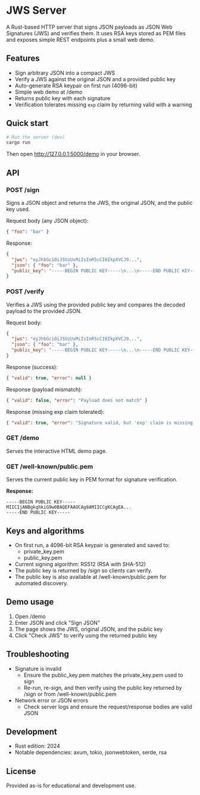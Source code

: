 # JWS Server

A Rust-based HTTP server that signs JSON payloads as JSON Web Signatures (JWS) and verifies them. It uses RSA keys stored as PEM files and exposes simple REST endpoints plus a small web demo.

## Features

- Sign arbitrary JSON into a compact JWS
- Verify a JWS against the original JSON and a provided public key
- Auto-generate RSA keypair on first run (4096-bit)
- Simple web demo at /demo
- Returns public key with each signature
- Verification tolerates missing `exp` claim by returning valid with a warning

## Quick start

```bash
# Run the server (dev)
cargo run
```

Then open <http://127.0.0.1:5000/demo> in your browser.

## API

### POST /sign

Signs a JSON object and returns the JWS, the original JSON, and the public key used.

Request body (any JSON object):

```json
{ "foo": "bar" }
```

Response:

```json
{
  "jws": "eyJhbGciOiJSUzUxMiIsInR5cCI6IkpXVCJ9...",
  "json": { "foo": "bar" },
  "public_key": "-----BEGIN PUBLIC KEY-----\n...\n-----END PUBLIC KEY-----\n"
}
```

### POST /verify

Verifies a JWS using the provided public key and compares the decoded payload to the provided JSON.

Request body:

```json
{
  "jws": "eyJhbGciOiJSUzUxMiIsInR5cCI6IkpXVCJ9...",
  "json": { "foo": "bar" },
  "public_key": "-----BEGIN PUBLIC KEY-----\n...\n-----END PUBLIC KEY-----\n"
}
```

Response (success):

```json
{ "valid": true, "error": null }
```

Response (payload mismatch):

```json
{ "valid": false, "error": "Payload does not match" }
```

Response (missing exp claim tolerated):

```json
{ "valid": true, "error": "Signature valid, but 'exp' claim is missing or not checked." }
```

### GET /demo

Serves the interactive HTML demo page.

### GET /well-known/public.pem

Serves the current public key in PEM format for signature verification.

**Response:**

```text
-----BEGIN PUBLIC KEY-----
MIICIjANBgkqhkiG9w0BAQEFAAOCAg8AMIICCgKCAgEA...
-----END PUBLIC KEY-----
```

## Keys and algorithms

- On first run, a 4096-bit RSA keypair is generated and saved to:
  - private_key.pem
  - public_key.pem
- Current signing algorithm: RS512 (RSA with SHA-512)
- The public key is returned by /sign so clients can verify.
- The public key is also available at /well-known/public.pem for automated discovery.

## Demo usage

1. Open /demo
2. Enter JSON and click "Sign JSON"
3. The page shows the JWS, original JSON, and the public key
4. Click "Check JWS" to verify using the returned public key

## Troubleshooting

- Signature is invalid
  - Ensure the public_key.pem matches the private_key.pem used to sign
  - Re-run, re-sign, and then verify using the public key returned by /sign or from /well-known/public.pem
- Network error or JSON errors
  - Check server logs and ensure the request/response bodies are valid JSON

## Development

- Rust edition: 2024
- Notable dependencies: axum, tokio, jsonwebtoken, serde, rsa

## License

Provided as-is for educational and development use.
